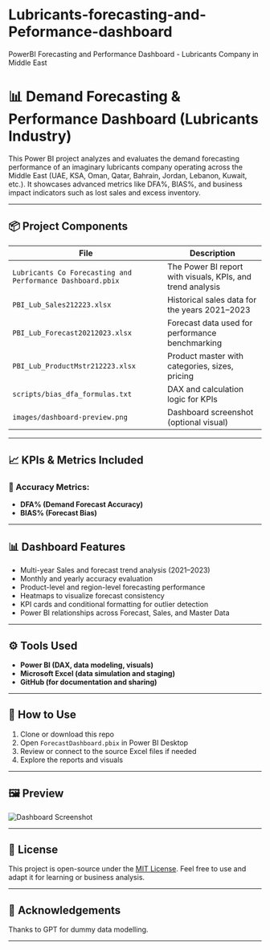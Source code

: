 # Lubricants-forecasting-and-Peformance-dashboard
PowerBI Forecasting and Performance Dashboard - Lubricants Company in Middle East
# 📊 Demand Forecasting & Performance Dashboard (Lubricants Industry)

This Power BI project analyzes and evaluates the demand forecasting performance of an imaginary lubricants company operating across the Middle East (UAE, KSA, Oman, Qatar, Bahrain, Jordan, Lebanon, Kuwait, etc.). It showcases advanced metrics like DFA%, BIAS%, and business impact indicators such as lost sales and excess inventory.

---

## 📦 Project Components

| File | Description |
|------|-------------|
| `Lubricants Co Forecasting and Performance Dashboard.pbix` | The Power BI report with visuals, KPIs, and trend analysis |
| `PBI_Lub_Sales212223.xlsx` | Historical sales data for the years 2021–2023 |
| `PBI_Lub_Forecast20212023.xlsx` | Forecast data used for performance benchmarking |
| `PBI_Lub_ProductMstr212223.xlsx` | Product master with categories, sizes, pricing |
| `scripts/bias_dfa_formulas.txt` | DAX and calculation logic for KPIs |
| `images/dashboard-preview.png` | Dashboard screenshot (optional visual) |

---

## 📈 KPIs & Metrics Included

### 🔹 Accuracy Metrics:
- **DFA% (Demand Forecast Accuracy)**  
- **BIAS% (Forecast Bias)**  

---

## 📊 Dashboard Features

- Multi-year Sales and forecast trend analysis (2021–2023)
- Monthly and yearly accuracy evaluation
- Product-level and region-level forecasting performance
- Heatmaps to visualize forecast consistency
- KPI cards and conditional formatting for outlier detection
- Power BI relationships across Forecast, Sales, and Master Data

---

## ⚙️ Tools Used

- **Power BI (DAX, data modeling, visuals)**
- **Microsoft Excel (data simulation and staging)**
- **GitHub (for documentation and sharing)**

---

## 📌 How to Use

1. Clone or download this repo
2. Open `ForecastDashboard.pbix` in Power BI Desktop
3. Review or connect to the source Excel files if needed
4. Explore the reports and visuals

---

## 🖼️ Preview

![Dashboard Screenshot](images/dashboard-preview.png)

---

## 📝 License

This project is open-source under the [MIT License](LICENSE). Feel free to use and adapt it for learning or business analysis.

---

## 🙌 Acknowledgements

Thanks to GPT for dummy data modelling.

---

